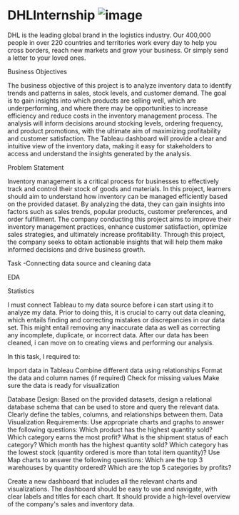 # DHLInternship ![image](https://github.com/srijan7565/DHLInternship/assets/133694651/3f8e8302-e883-452f-a7c5-0e0b219fd0c1)


DHL is the leading global brand in the logistics industry. Our 400,000 people in over 220 countries and territories work every day to help you cross borders, reach new markets and grow your business. Or simply send a letter to your loved ones.

Business Objectives

The business objective of this project is to analyze inventory data to identify trends and patterns in sales, stock levels, and customer demand. 
The goal is to gain insights into which products are selling well, which are underperforming, and where there may be opportunities to increase efficiency and reduce costs in the inventory management process. 
The analysis will inform decisions around stocking levels, ordering frequency, and product promotions, with the ultimate aim of maximizing profitability and customer satisfaction. 
The Tableau dashboard will provide a clear and intuitive view of the inventory data, making it easy for stakeholders to access and understand the insights generated by the analysis.


Problem Statement

Inventory management is a critical process for businesses to effectively track and control their stock of goods and materials. In this project, learners should aim to understand how inventory can be managed efficiently based on the provided dataset. By analyzing the data, they can gain insights into factors such as sales trends, popular products, customer preferences, and order fulfillment. The company conducting this project aims to improve their inventory management practices, enhance customer satisfaction, optimize sales strategies, and ultimately increase profitability. Through this project, the company seeks to obtain actionable insights that will help them make informed decisions and drive business growth.

Task -Connecting data source and cleaning data

EDA

Statistics

I must connect Tableau to my data source before i can start using it to analyze my data. Prior to doing this, it is crucial to carry out data cleaning, which entails finding and correcting mistakes or discrepancies in our data set. This might entail removing any inaccurate data as well as correcting any incomplete, duplicate, or incorrect data. After our data has been cleaned, i can move on to creating views and performing our analysis.

In this task, I required to:



Import data in Tableau
Combine different data using relationships 
Format the data and column names (if required)
Check for missing values
Make sure the data is ready for visualization

Database Design: Based on the provided datasets, design a relational database schema that can be used to store and query the relevant data. Clearly define the tables, columns, and relationships between them.
Data Visualization Requirements: Use appropriate charts and graphs to answer the following questions:
Which product has the highest quantity sold?
Which category earns the most profit?
What is the shipment status of each category?
Which month has the highest quantity sold?
Which category has the lowest stock (quantity ordered is more than total item quantity)?
Use Map charts to answer the following questions:
Which are the top 3 warehouses by quantity ordered?
Which are the top 5 categories by profits?

Create a new dashboard that includes all the relevant charts and visualizations. The dashboard should be easy to use and navigate, with clear labels and titles for each chart. It should provide a high-level overview of the company's sales and inventory data.

